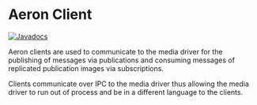 Aeron Client
===

[![Javadocs](http://www.javadoc.io/badge/io.aeron/aeron-all.svg)](http://www.javadoc.io/doc/io.aeron/aeron-all)

Aeron clients are used to communicate to the media driver for the publishing of messages via publications and consuming messages of replicated publication images via subscriptions.

Clients communicate over IPC to the media driver thus allowing the media driver to run out of process and be in a different language to the clients.